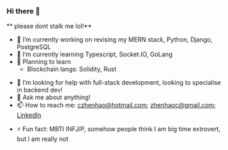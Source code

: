 ### Hi there 👋

<!-- **c-zhenhao/c-zhenhao** is a ✨ _special_ ✨ repository because its `README.md` (this file) appears on your GitHub profile. -->

** please dont stalk me lol!**

<!-- Here are some ideas to get you started: -->

- 🔭 I’m currently working on revising my MERN stack, Python, Django, PostgreSQL
- 🌱 I’m currently learning Typescript, Socket.IO, GoLang
- 📝 Planning to learn
    - Blockchain langs: Solidity, Rust
<!-- - 👯 I’m looking to collaborate on ... -->
- 🤔 I’m looking for help with full-stack development, looking to specialise in backend dev!
- 💬 Ask me about anything!
- 📫 How to reach me: czhenhao@hotmail.com; zhenhaoc@gmail.com; [LinkedIn](https://www.linkedin.com/in/zhenhaoc/)
<!-- - 😄 Pronouns: ... -->
- ⚡ Fun fact: MBTI INFJ/P, somehow people think I am big time extrovert, but I am really not

